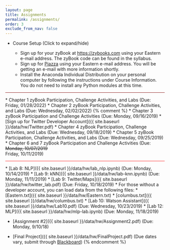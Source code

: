 ```yaml
---
layout: page
title: Assignments 
permalink: /assignments/
order: 3
exclude_from_nav: false 
---
```


* Course Setup <a data-toggle="collapse" data-target="#css">(Click to expand/hide)</a>
<div markdown="1" id = "css" class = "collapse" style = "margin:0px">
<ul><ul>
<li>Sign up for your zyBook at <a href = "https://zybooks.com">https://zybooks.com</a>  using your Eastern e-mail address. The zyBook code can be found in the syllabus.</li>
<li>Sign up for <a href = "https://piazza.com">Piazza</a> using your Eastern e-mail address. You will be getting an e-mail with more information shortly. </li>
<li>Install the Anaconda Individual Distribution on your personal computer by following the instructions under Course Information. You do not need to install any Python modules at this time.</li> 
</ul></ul>
</div> 
<hr style = 'height:1px; background-color:maroon'>
* Chapter 1 zyBook Participation, Challenge Activities, and Labs (Due: Friday, 01/28/2022)
* Chapter 2 zyBook Participation, Challenge Activities, and Labs (Due: Wednesday, 02/02/2022)
{% comment %}
* Chapter 3 zyBook Participation and Challenge Activities (Due: Monday, 09/16/2019)
* [Sign up for Twitter Developer Account]({{ site.baseurl }}/data/hw/Twitter.pdf)
* Chapter 4 zyBook Participation, Challenge Activities, and Labs (Due: Wednesday, 09/18/2019)
* Chapter 5 zyBook Participation, Challenge Activities, and Labs (Due: Wednesday, 09/25/2019)
* Chapter 6 and 7 zyBook Participation and Challenge Activities (Due: <del>Monday, 10/07/2019</del><br>Friday, 10/11/2019)
<hr style = "height:1px; background-color:red;">
* [Lab 8: NLP]({{ site.baseurl }}/data/hw/lab_nlp.ipynb) (Due: Monday, 10/14/2019)
* [Lab 9: kNN]({{ site.baseurl }}/data/hw/lab-knn.ipynb) (Due: Monday, 11/11/2019)
* [Lab 9: Twitter/Maps]({{ site.baseurl }}/data/hw/twitter_lab.pdf) (Due: Friday, 10/18/2019)
    * For those without a developer account, you can load data from the following files:
        * [Eastern.txt]({{ site.baseurl }}/data/hw/Eastern.txt)
        * [columbus.txt]({{ site.baseurl }}/data/hw/columbus.txt)
* [Lab 10: Watson Assistant]({{ site.baseurl }}/data/hw/Lab10.pdf) (Due: Wednesday, 10/23/2019)
* [Lab 12: MLP]({{ site.baseurl }}/data/hw/mlp-lab.ipynb) (Due: Monday, 11/18/2019)

* [Assignment #2]({{ site.baseurl }}/data/hw/Assignment2.pdf) (Due: Monday, 9/10/18)

* [Final Project]({{ site.baseurl }}/data/hw/FinalProject.pdf) (Due dates vary, submit through [Blackboard](http://easternct.blackboard.com))
{% endcomment %}
